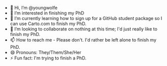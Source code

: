 - 👋 Hi, I’m @youngwolfe
- 👀 I’m interested in finishing my PhD
- 🌱 I’m currently learning how to sign up for a GitHub student package so I can use Carto.com to finish my PhD.
- 💞️ I’m looking to collaborate on nothing at this time; I'd just really like to finish my PhD.
- 📫 How to reach me - Please don't. I'd rather be left alone to finish my PhD.
- 😄 Pronouns: They/Them/She/Her
- ⚡ Fun fact: I'm trying to finish a PhD.

<!---
youngwolfe/youngwolfe is a ✨ special ✨ repository because its `README.md` (this file) appears on your GitHub profile.
You can click the Preview link to take a look at your changes.
--->
